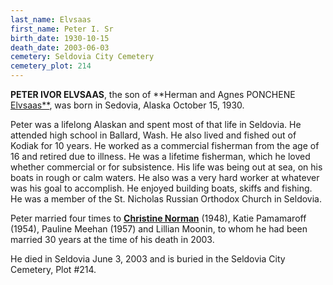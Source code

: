 ```yaml
---
last_name: Elvsaas
first_name: Peter I. Sr
birth_date: 1930-10-15
death_date: 2003-06-03
cemetery: Seldovia City Cemetery
cemetery_plot: 214
---
```

**PETER IVOR ELVSAAS**, the son of **Herman and Agnes PONCHENE [Elvsaas**](../_families/Elvsaas_Family.md), was born in Sedovia, Alaska October 15, 1930. 

Peter was a lifelong Alaskan and spent most of that life in Seldovia. He attended high school in Ballard, Wash. He also lived and fished out of Kodiak for 10 years. He worked as a commercial fisherman from the age of 16 and retired due to illness.  He was a lifetime fisherman, which he loved whether commercial or for subsistence. His life was being out at sea, on his boats in rough or calm waters. He also was a very hard worker at whatever was his goal to accomplish. He enjoyed building boats, skiffs and fishing. He was a member of the St. Nicholas Russian Orthodox Church in Seldovia.

Peter married four times to [**Christine Norman**](./Saracoff_Christine.md) (1948), Katie Pamamaroff (1954), Pauline Meehan (1957) and Lillian Moonin, to whom he had been married 30 years at the time of his death in 2003.

He died in Seldovia June 3, 2003 and is buried in the Seldovia City Cemetery, Plot #214.

